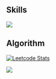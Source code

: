 ## Skills

![](https://img.shields.io/badge/-java-critical)

## Algorithm

[![Leetcode Stats](https://leetcard.jacoblin.cool/iinow)](https://leetcode.com/iinow)

<a href="https://github.com/devxb/gitanimals">
  <img src="https://render.gitanimals.org/farms/iinow"/>
</a>

